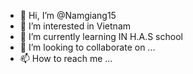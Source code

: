 - 👋 Hi, I’m @Namgiang15
- 👀 I’m interested in Vietnam
- 🌱 I’m currently learning IN H.A.S school
- 💞️ I’m looking to collaborate on ...
- 📫 How to reach me ...

<!---
Namgiang15/Namgiang15 is a ✨ special ✨ repository because its `README.md` (this file) appears on your GitHub profile.
You can click the Preview link to take a look at your changes.
--->
